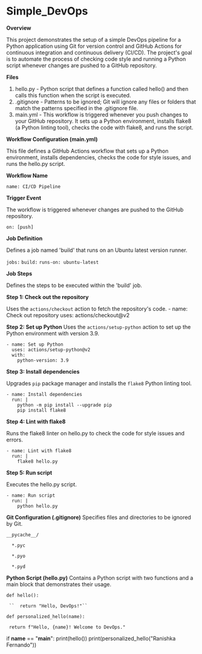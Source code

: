 # Simple_DevOps

**Overview**

This project demonstrates the setup of a simple DevOps pipeline for a Python application using Git for version control and GitHub Actions for continuous integration and continuous delivery (CI/CD). 
The project's goal is to automate the process of checking code style and running a Python script whenever changes are pushed to a GitHub repository.

**Files**
1. hello.py - Python script that defines a function called hello() and then calls this function when the script is 
   executed.
2. .gitignore - Patterns to be ignored; Git will ignore any files or folders that match the patterns specified in the 
   .gitignore file.
3. main.yml - This workflow is triggered whenever you push changes to your GitHub repository. It sets up a Python 
   environment, installs flake8 (a Python linting tool), checks the code with flake8, and runs the script.


**Workflow Configuration (main.yml)**

This file defines a GitHub Actions workflow that sets up a Python environment, installs dependencies, checks the code for style issues, and runs the hello.py script.

**Workflow Name**

`name: CI/CD Pipeline`

**Trigger Event**

The workflow is triggered whenever changes are pushed to the GitHub repository.

`on: [push]`

**Job Definition**

Defines a job named 'build' that runs on an Ubuntu latest version runner.

`jobs:`
  `build:`
     `runs-on: ubuntu-latest`

    
**Job Steps**

Defines the steps to be executed within the 'build' job.

**Step 1: Check out the repository**

Uses the `actions/checkout` action to fetch the repository's code.
    - name: Check out repository
      uses: actions/checkout@v2

**Step 2: Set up Python**
Uses the `actions/setup-python` action to set up the Python environment with version 3.9.

    - name: Set up Python
      uses: actions/setup-python@v2
      with:
        python-version: 3.9

**Step 3: Install dependencies**

Upgrades `pip` package manager and installs the `flake8` Python linting tool.

    - name: Install dependencies
      run: |
        python -m pip install --upgrade pip
        pip install flake8

**Step 4: Lint with flake8**

Runs the flake8 linter on hello.py to check the code for style issues and errors.

    - name: Lint with flake8
      run: |
        flake8 hello.py

**Step 5: Run script**

Executes the hello.py script.

    - name: Run script
      run: |
        python hello.py

**Git Configuration (.gitignore)**
Specifies files and directories to be ignored by Git.

``__pycache__/``

 ``  *.pyc``
 
 ``  *.pyo``
 
 ``  *.pyd``

**Python Script (hello.py)**
Contains a Python script with two functions and a main block that demonstrates their usage.

   ``def hello():``
   
     ``  return "Hello, DevOps!"``
   
   ``def personalized_hello(name):``
   
   `` return f"Hello, {name}! Welcome to DevOps."``

    

if __name__ == "__main__":
    print(hello())
    print(personalized_hello("Ranishka Fernando"))

